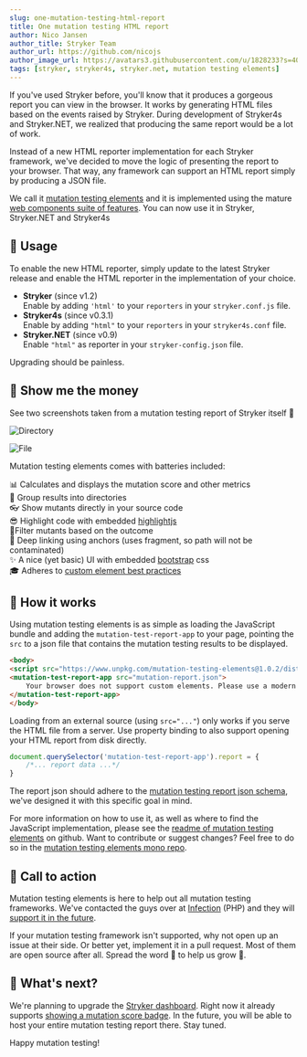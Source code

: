 ```yaml
---
slug: one-mutation-testing-html-report
title: One mutation testing HTML report
author: Nico Jansen
author_title: Stryker Team
author_url: https://github.com/nicojs
author_image_url: https://avatars3.githubusercontent.com/u/1828233?s=400&u=fec18ad3776aaafec54c49bbd7173a841ae7ea59&v=4
tags: [stryker, stryker4s, stryker.net, mutation testing elements]
---
```


If you've used Stryker before, you'll know that it produces a gorgeous report you can view in the browser.
It works by generating HTML files based on the events raised by Stryker.
During development of Stryker4s and Stryker.NET, we realized that producing the same report would be a lot of
work. 

Instead of a new HTML reporter implementation for each Stryker framework, we've decided to move the logic of presenting the report to your browser.
That way, any framework can support an HTML report simply by producing a JSON file.

We call it [mutation testing elements](https://github.com/stryker-mutator/mutation-testing-elements#readme) and 
it is implemented using the mature
[web components suite of features](https://www.w3.org/TR/components-intro/).
You can now use it in Stryker, Stryker.NET and Stryker4s

<!--truncate-->

## 👷‍ Usage

To enable the new HTML reporter, simply update to the latest Stryker release and 
enable the HTML reporter in the implementation of your choice.

* **Stryker** (since v1.2)  
Enable by adding `'html'` to your `reporters` in your `stryker.conf.js` file.
* **Stryker4s** (since v0.3.1)  
Enable by adding `"html"` to your `reporters` in your `stryker4s.conf` file.
* **Stryker.NET** (since v0.9)  
Enable `"html"` as reporter in your `stryker-config.json` file.

Upgrading should be painless.

## 💸 Show me the money

See two screenshots taken from a mutation testing report of Stryker itself 🎉

![Directory](/images/blogs/mutation-testing-elements-directory.png)

![File](/images/blogs/mutation-testing-elements-file.png)

Mutation testing elements comes with batteries included:

📊 Calculates and displays the mutation score and other metrics  
📁 Group results into directories  
👓 Show mutants directly in your source code  
😎 Highlight code with embedded [highlightjs](https://highlightjs.org/)  
🧙‍ Filter mutants based on the outcome  
🔗 Deep linking using anchors (uses fragment, so path will not be contaminated)  
✨ A nice (yet basic) UI with embedded [bootstrap](https://getbootstrap.com) css  
🎓 Adheres to [custom element best practices](https://developers.google.com/web/fundamentals/web-components/best-practices)

## 💭 How it works

Using mutation testing elements is as simple as loading the JavaScript bundle and adding 
the `mutation-test-report-app` to your page, pointing the `src` to a json file that contains the 
mutation testing results to be displayed.

```html
<body>
<script src="https://www.unpkg.com/mutation-testing-elements@1.0.2/dist/mutation-test-elements.js"></script>
<mutation-test-report-app src="mutation-report.json">
    Your browser does not support custom elements. Please use a modern browser.
</mutation-test-report-app>
</body>
``` 

Loading from an external source (using `src="..."`) only works if you serve the HTML file from a server.
Use property binding to also support opening your HTML report from disk directly.

```js
document.querySelector('mutation-test-report-app').report = {
    /*... report data ...*/
}
```

The report json should adhere to the [mutation testing report json schema](https://github.com/stryker-mutator/mutation-testing-elements/tree/master/packages/mutation-testing-report-schema#readme), 
we've designed it with this specific goal in mind.

For more information on how to use it, as well as where to find the JavaScript implementation, please see the [readme of mutation testing elements](https://github.com/stryker-mutator/mutation-testing-elements/tree/master/packages/mutation-testing-elements#readme)
on github. Want to contribute or suggest changes? Feel free to do so in the [mutation testing elements mono repo](https://github.com/stryker-mutator/mutation-testing-elements).

## 💪 Call to action

Mutation testing elements is here to help out all mutation testing frameworks.
We've contacted the guys over at [Infection](https://infection.github.io/) (PHP) 
and they will [support it in the future](https://github.com/infection/infection/issues/340#issuecomment-477148001).
  
If your mutation testing framework isn't supported, why not open up an issue at their side.
Or better yet, implement it in a pull request. Most of them are open source after all.
Spread the word 💖 to help us grow 🌳.

## 🔮 What's next?

We're planning to upgrade the [Stryker dashboard](https://dashboard.stryker-mutator.io). 
Right now it already supports [showing a mutation score badge](/blog/2018-02-08/get-your-mutation-score-badge-now).
In the future, you will be able to host your entire mutation testing report there. Stay tuned.

Happy mutation testing!
